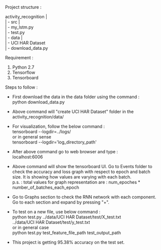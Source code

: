 Project structure :<br />

activity\_recognition |<br /> | - src |<br /> | - my\_lstm.py<br /> | -
test.py<br /> | - data |<br /> | - UCI HAR Dataset<br /> | -
download\_data.py<br />

Requirement :<br />

1)  Python 2.7<br />
2)  Tensorflow<br />
3)  Tensorboard<br />

Steps to follow :<br />

-   First download the data in the data folder using the command :<br />
    python download\_data.py<br />

-   Above command will "create UCI HAR Dataset" folder in the
    activity\_recognition/data/ <br />

-   For visualization, follow the below command :<br /> tensorboard
    --logdir=../logs/ <br /> or in general sense <br /> tensorboard
    --logdir='log\_directory\_path' <br />

-   After above command go to web browser and type : <br />
    localhost:6006 <br />

-   Above command will show the tensorboard UI. Go to Events folder to
    check the accuracy and loss graph with respect to epoch and batch
    size. It is showing how values are varying with each batch. <br />
    p.s. : total values for graph representation are : num\_epoches \*
    number\_of\_batches\_each\_epoch <br />

-   Go to Graphs section to check the RNN network with each component.
    Go to each section and expand by pressing "+". <br />

-   To test on a new file, use below command : <br /> python test.py
    ../data/UCI HAR Dataset/test/X\_test.txt
    ../data/UCI HAR Dataset/test/y\_test.txt <br /> or in general case
    <br /> python test.py test\_feature\_file\_path test\_output\_path
    <br />

-   This project is getting 95.38% accuracy on the test set. <br />


